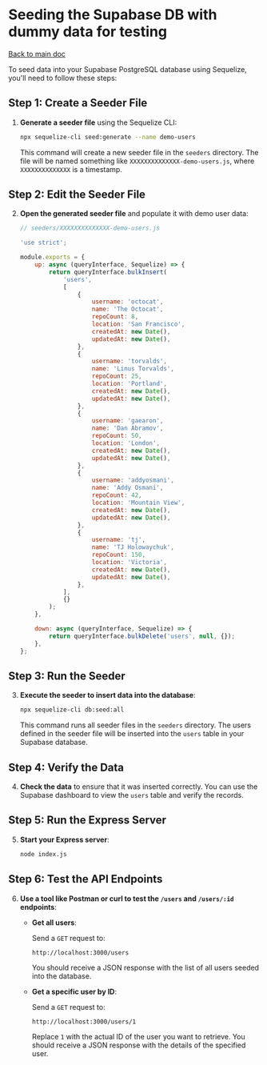 # Seeding the Supabase DB with dummy data for testing

[Back to main doc](../../readme.md)

To seed data into your Supabase PostgreSQL database using Sequelize, you'll need to follow these steps:

## Step 1: Create a Seeder File

1. **Generate a seeder file** using the Sequelize CLI:

    ```bash
    npx sequelize-cli seed:generate --name demo-users
    ```

    This command will create a new seeder file in the `seeders` directory. The file will be named something like `XXXXXXXXXXXXXX-demo-users.js`, where `XXXXXXXXXXXXXX` is a timestamp.

## Step 2: Edit the Seeder File

2. **Open the generated seeder file** and populate it with demo user data:

    ```javascript
    // seeders/XXXXXXXXXXXXXX-demo-users.js

    'use strict';

    module.exports = {
        up: async (queryInterface, Sequelize) => {
            return queryInterface.bulkInsert(
                'users',
                [
                    {
                        username: 'octocat',
                        name: 'The Octocat',
                        repoCount: 8,
                        location: 'San Francisco',
                        createdAt: new Date(),
                        updatedAt: new Date(),
                    },
                    {
                        username: 'torvalds',
                        name: 'Linus Torvalds',
                        repoCount: 25,
                        location: 'Portland',
                        createdAt: new Date(),
                        updatedAt: new Date(),
                    },
                    {
                        username: 'gaearon',
                        name: 'Dan Abramov',
                        repoCount: 50,
                        location: 'London',
                        createdAt: new Date(),
                        updatedAt: new Date(),
                    },
                    {
                        username: 'addyosmani',
                        name: 'Addy Osmani',
                        repoCount: 42,
                        location: 'Mountain View',
                        createdAt: new Date(),
                        updatedAt: new Date(),
                    },
                    {
                        username: 'tj',
                        name: 'TJ Holowaychuk',
                        repoCount: 150,
                        location: 'Victoria',
                        createdAt: new Date(),
                        updatedAt: new Date(),
                    },
                ],
                {}
            );
        },

        down: async (queryInterface, Sequelize) => {
            return queryInterface.bulkDelete('users', null, {});
        },
    };
    ```

## Step 3: Run the Seeder

3. **Execute the seeder to insert data into the database**:

    ```bash
    npx sequelize-cli db:seed:all
    ```

    This command runs all seeder files in the `seeders` directory. The users defined in the seeder file will be inserted into the `users` table in your Supabase database.

## Step 4: Verify the Data

4. **Check the data** to ensure that it was inserted correctly. You can use the Supabase dashboard to view the `users` table and verify the records.

## Step 5: Run the Express Server

5. **Start your Express server**:

    ```bash
    node index.js
    ```

## Step 6: Test the API Endpoints

6. **Use a tool like Postman or curl to test the `/users` and `/users/:id` endpoints**:

    - **Get all users**:

        Send a `GET` request to:

        ```
        http://localhost:3000/users
        ```

        You should receive a JSON response with the list of all users seeded into the database.

    - **Get a specific user by ID**:

        Send a `GET` request to:

        ```
        http://localhost:3000/users/1
        ```

        Replace `1` with the actual ID of the user you want to retrieve. You should receive a JSON response with the details of the specified user.

